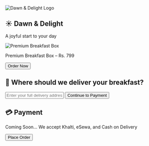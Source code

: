 <!DOCTYPE html>
<html lang="en">
<head>
  <meta charset="UTF-8" />
  <meta name="viewport" content="width=device-width, initial-scale=1.0" />
  <title>Dawn & Delight</title>
  <script src="https://cdn.tailwindcss.com"></script>
</head>
<body class="bg-yellow-50 font-sans">

  <!-- Header Section with Logo -->
  <section class="text-center p-6">
    <div class="flex flex-col items-center justify-center">
      <img src="images.jpeg" alt="Dawn & Delight Logo" class="w-24 h-24 rounded-full shadow-md mb-2" />
      <h1 class="text-5xl font-bold text-yellow-800">☀️ Dawn & Delight</h1>
      <p class="text-lg text-yellow-600 italic">A joyful start to your day</p>
    </div>
  </section>

  <!-- Product Section -->
  <section class="text-center p-10">
    <img src="delight.jpeg" alt="Premium Breakfast Box" class="mx-auto rounded-lg shadow-md w-60" />
    <p class="mt-4 text-xl text-gray-700 font-semibold">Premium Breakfast Box – Rs. 799</p>
    <button onclick="showLocationForm()" class="mt-6 px-6 py-2 bg-yellow-500 text-white rounded-full hover:bg-yellow-600">
      Order Now
    </button>
  </section>

  <!-- Delivery Location Form (Hidden at first) -->
  <section id="locationForm" class="hidden text-center p-6 bg-white mx-10 rounded-xl shadow-md">
    <h2 class="text-2xl text-yellow-700 mb-4">📍 Where should we deliver your breakfast?</h2>
    <input type="text" id="address" placeholder="Enter your full delivery address" class="w-full px-4 py-2 border rounded mb-4" />
    <button onclick="showPaymentSection()" class="bg-yellow-400 text-white px-4 py-2 rounded hover:bg-yellow-500">Continue to Payment</button>
  </section>

  <!-- Payment Section (Hidden at first) -->
  <section id="paymentSection" class="hidden text-center p-6 bg-white mx-10 mt-4 rounded-xl shadow-md">
    <h2 class="text-2xl text-yellow-700 mb-4">💳 Payment</h2>
    <p class="mb-4">Coming Soon... We accept Khalti, eSewa, and Cash on Delivery</p>
    <button class="bg-green-500 text-white px-4 py-2 rounded hover:bg-green-600">Place Order</button>
  </section>

  <script>
    function showLocationForm() {
      document.getElementById('locationForm').classList.remove('hidden');
    }

    function showPaymentSection() {
      const address = document.getElementById('address').value;
      if (address.trim() === "") {
        alert("Please enter your delivery address.");
        return;
      }
      document.getElementById('paymentSection').classList.remove('hidden');
    }
  </script>
</body>
</html>
